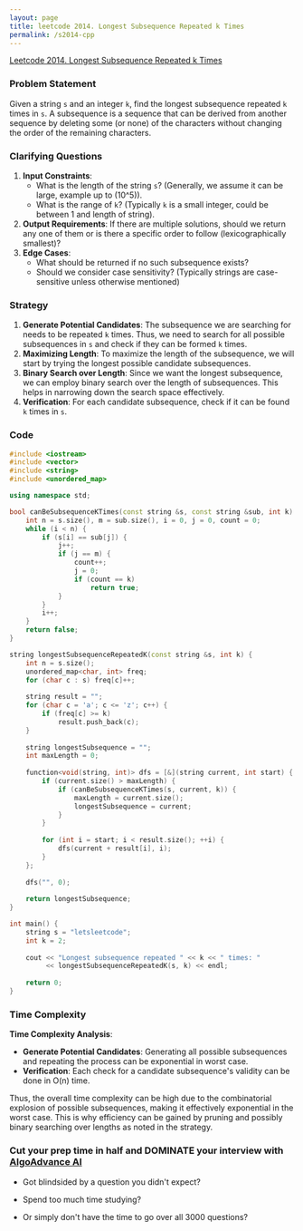 ```yaml
---
layout: page
title: leetcode 2014. Longest Subsequence Repeated k Times
permalink: /s2014-cpp
---
```

[Leetcode 2014. Longest Subsequence Repeated k Times](https://algoadvance.github.io/algoadvance/l2014)
### Problem Statement
Given a string `s` and an integer `k`, find the longest subsequence repeated `k` times in `s`. A subsequence is a sequence that can be derived from another sequence by deleting some (or none) of the characters without changing the order of the remaining characters.

### Clarifying Questions
1. **Input Constraints**: 
   - What is the length of the string `s`? (Generally, we assume it can be large, example up to \(10^5\)).
   - What is the range of `k`? (Typically `k` is a small integer, could be between 1 and length of string).
2. **Output Requirements**: If there are multiple solutions, should we return any one of them or is there a specific order to follow (lexicographically smallest)?
3. **Edge Cases**: 
   - What should be returned if no such subsequence exists?
   - Should we consider case sensitivity? (Typically strings are case-sensitive unless otherwise mentioned)

### Strategy
1. **Generate Potential Candidates**: The subsequence we are searching for needs to be repeated `k` times. Thus, we need to search for all possible subsequences in `s` and check if they can be formed `k` times.
2. **Maximizing Length**: To maximize the length of the subsequence, we will start by trying the longest possible candidate subsequences.
3. **Binary Search over Length**: Since we want the longest subsequence, we can employ binary search over the length of subsequences. This helps in narrowing down the search space effectively.
4. **Verification**: For each candidate subsequence, check if it can be found `k` times in `s`.

### Code

```cpp
#include <iostream>
#include <vector>
#include <string>
#include <unordered_map>

using namespace std;

bool canBeSubsequenceKTimes(const string &s, const string &sub, int k) {
    int n = s.size(), m = sub.size(), i = 0, j = 0, count = 0;
    while (i < n) {
        if (s[i] == sub[j]) {
            j++;
            if (j == m) {
                count++;
                j = 0;
                if (count == k)
                    return true;
            }
        }
        i++;
    }
    return false;
}

string longestSubsequenceRepeatedK(const string &s, int k) {
    int n = s.size();
    unordered_map<char, int> freq;
    for (char c : s) freq[c]++;
    
    string result = "";
    for (char c = 'a'; c <= 'z'; c++) {
        if (freq[c] >= k)
            result.push_back(c);
    }
    
    string longestSubsequence = "";
    int maxLength = 0;
    
    function<void(string, int)> dfs = [&](string current, int start) {
        if (current.size() > maxLength) {
            if (canBeSubsequenceKTimes(s, current, k)) {
                maxLength = current.size();
                longestSubsequence = current;
            }
        }
        
        for (int i = start; i < result.size(); ++i) {
            dfs(current + result[i], i);
        }
    };
    
    dfs("", 0);
    
    return longestSubsequence;
}

int main() {
    string s = "letsleetcode";
    int k = 2;
    
    cout << "Longest subsequence repeated " << k << " times: " 
         << longestSubsequenceRepeatedK(s, k) << endl;
    
    return 0;
}
```

### Time Complexity
**Time Complexity Analysis**:
- **Generate Potential Candidates**: Generating all possible subsequences and repeating the process can be exponential in worst case.
- **Verification**: Each check for a candidate subsequence's validity can be done in O(n) time.
  
Thus, the overall time complexity can be high due to the combinatorial explosion of possible subsequences, making it effectively exponential in the worst case. This is why efficiency can be gained by pruning and possibly binary searching over lengths as noted in the strategy.


### Cut your prep time in half and DOMINATE your interview with [AlgoAdvance AI](https://algoAdvance.com)

- Got blindsided by a question you didn't expect?

- Spend too much time studying?

- Or simply don't have the time to go over all 3000 questions?

